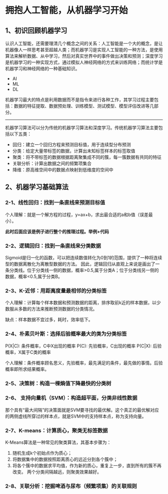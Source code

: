 # 拥抱人工智能，从机器学习开始

## 1、初识回顾机器学习

认识人工智能，还需要理清几个概念之间的关系：人工智能是一个大的概念，是让机器像人一样思考甚至超越人类；而机器学习是实现人工智能的一种方法，是使用算法来解析数据、从中学习，然后对真实世界中的事件做出决策和预测；深度学习是机器学习的一种实现方式，通过模拟人神经网络的方式来训练网络；而统计学是机器学习和神经网络的一种基础知识。



- AI
- ML
- DL

机器学习最大的特点是利用数据而不是指令来进行各种工作，其学习过程主要包括：数据的特征提取、数据预处理、训练模型、测试模型、模型评估改进等几部分。

---

机器学习算法可以分为传统的机器学习算法和深度学习。传统机器学习算法主要包括以下五类：

- 回归：建立一个回归方程来预测目标值，用于连续型分布预测
- 分类：给定大量带标签的数据，计算出未知标签样本的标签取值
- 聚类：将不带标签的数据根据距离聚集成不同的簇，每一簇数据有共同的特征
- 关联分析：计算出数据之间的频繁项集合
- 降维：原高维空间中的数据点映射到低维度的空间中



## 2、机器学习基础算法

### 2-1、线性回归：找到一条直线来预测目标值

个人理解：就是一个解方程的过程，y=ax+b，求出最合适的a和b值（误差最小）。

**此时后面应该是例子进行整个的推理过程。举例+代码**

### 2-2、逻辑回归：找到一条直线来分类数据

Sigmoid是归一化的函数，可以把连续数值转化为0到1的范围，提供了一种将连续型的数据离散化为离散型数据的方法。
因此，逻辑回归从直观上来说是画出了一条分类线。位于分类线一侧的数据，概率>0.5,属于分类A；位于分类线另一侧的数据，概率<0.5,属于分类B。

### 2-3、K-近邻：用距离度量最相邻的分类标签

个人理解：计算每个样本数据和预测数据的距离，排序取前k近的样本数据，以少数服从多数的方法来推断预测数据的分类情况。

缺点：样本数据不宜过多，耗时，效率低下。

### 2-4、朴素贝叶斯：选择后验概率最大的类为分类标签

P(X|C): 条件概率，C中X出现的概率
P(C): 先验概率，C出现的概率
P(C|X): 后验概率，X属于C类的概率



个人理解：条件概率顾名思义，先验概率，最先满足的条件，最先做的事情。后验概率即所求结果概率。

### 2-5、决策树：构造一棵熵值下降最快的分类树

### 2-6、 支持向量机（SVM）：构造超平面，分类非线性数据

那个具有“最大间隔”的决策面就是SVM要寻找的最优解。这个真正的最优解对应的两侧虚线所穿过的样本点，就是SVM中的支持样本点，称为支持向量。

### 2-7、K-means：计算质心，聚类无标签数据

K-Means算法是一种常见的聚类算法，其基本步骤为：

1. 随机生成k个初始点作为质心；
2. 将数据集中的数据按照距离质心的远近分到各个簇中；
3. 将各个簇中的数据求平均值，作为新的质心，重复上一步，直到所有的簇不再改变。 两个分类间隔越远，则聚类效果越好。

### 2-8、关联分析：挖掘啤酒与尿布（频繁项集）的关联规则











